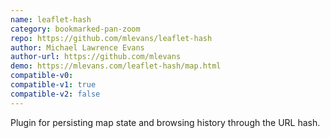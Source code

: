 ```yaml
---
name: leaflet-hash
category: bookmarked-pan-zoom
repo: https://github.com/mlevans/leaflet-hash
author: Michael Lawrence Evans
author-url: https://github.com/mlevans
demo: https://mlevans.com/leaflet-hash/map.html
compatible-v0:
compatible-v1: true
compatible-v2: false
---
```


Plugin for persisting map state and browsing history through the URL hash.
